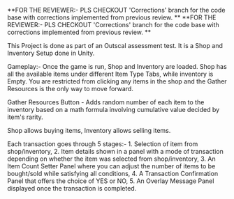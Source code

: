 **FOR THE REVIEWER:- PLS CHECKOUT 'Corrections' branch for the code base with corrections implemented from previous review. **
**FOR THE REVIEWER:- PLS CHECKOUT 'Corrections' branch for the code base with corrections implemented from previous review. **

This Project is done as part of an Outscal assessment test.
It is a Shop and Inventory Setup done in Unity.

Gameplay:-
Once the game is run, Shop and Inventory are loaded. Shop has all the available items under different Item Type Tabs, while inventory is Empty.
You are restricted from clicking any items in the shop and the Gather Resources is the only way to move forward.

Gather Resources Button - Adds random number of each item to the inventory based on a math formula involving cumulative value decided by item's rarity.

Shop allows buying items, Inventory allows selling items.

Each transaction goes through 5 stages:-
    1. Selection of item from shop/inventory,
    2. Item details shown in a panel with a mode of transaction depending on whether the item was selected from shop/inventory,
    3. An Item Count Setter Panel where you can adjust the number of items to be bought/sold while satisfying all conditions,
    4. A Transaction Confirmation Panel that offers the choice of YES or NO,
    5. An Overlay Message Panel displayed once the transaction is completed.
